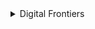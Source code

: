 <details>
<summary>Digital Frontiers</summary>

- [ArtStation](https://digitalfrontiers.artstation.com/)

    <details>
    <summary>Wallpapers</summary>

    <a href="https://www.artstation.com/artwork/gb3BK">
      <img src="./authors/Digital Frontiers/cursed-forest-(FHD).jpg" title="The Cursed Forest" width=600/>
    </a>

    </details>
</details>
